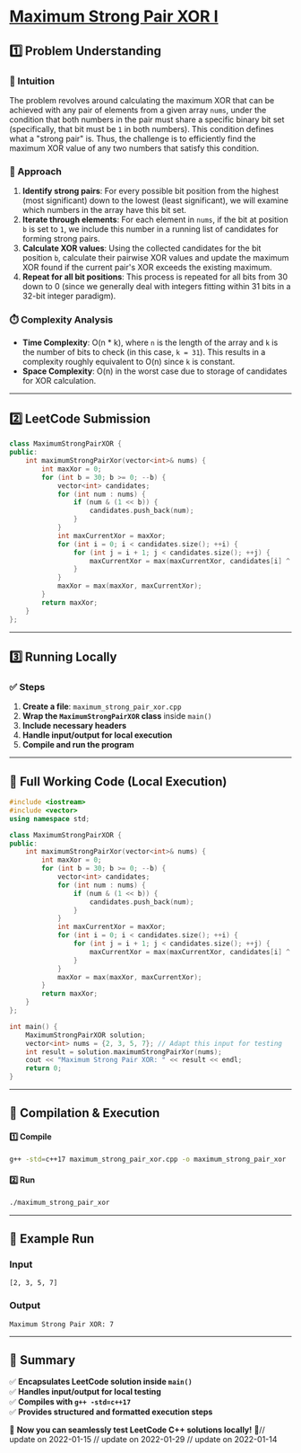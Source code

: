 # **[Maximum Strong Pair XOR I](https://leetcode.com/problems/maximum-strong-pair-xor-i/description/)**  

## **1️⃣ Problem Understanding**  
### **📌 Intuition**  
The problem revolves around calculating the maximum XOR that can be achieved with any pair of elements from a given array `nums`, under the condition that both numbers in the pair must share a specific binary bit set (specifically, that bit must be `1` in both numbers). This condition defines what a "strong pair" is. Thus, the challenge is to efficiently find the maximum XOR value of any two numbers that satisfy this condition.

### **🚀 Approach**  
1. **Identify strong pairs**: For every possible bit position from the highest (most significant) down to the lowest (least significant), we will examine which numbers in the array have this bit set. 
2. **Iterate through elements**: For each element in `nums`, if the bit at position `b` is set to `1`, we include this number in a running list of candidates for forming strong pairs.
3. **Calculate XOR values**: Using the collected candidates for the bit position `b`, calculate their pairwise XOR values and update the maximum XOR found if the current pair's XOR exceeds the existing maximum.
4. **Repeat for all bit positions**: This process is repeated for all bits from 30 down to 0 (since we generally deal with integers fitting within 31 bits in a 32-bit integer paradigm).

### **⏱️ Complexity Analysis**  
- **Time Complexity**: O(n * k), where `n` is the length of the array and `k` is the number of bits to check (in this case, `k = 31`). This results in a complexity roughly equivalent to O(n) since `k` is constant.
- **Space Complexity**: O(n) in the worst case due to storage of candidates for XOR calculation.

---  

## **2️⃣ LeetCode Submission**  
```cpp
class MaximumStrongPairXOR {
public:
    int maximumStrongPairXor(vector<int>& nums) {
        int maxXor = 0;
        for (int b = 30; b >= 0; --b) {
            vector<int> candidates;
            for (int num : nums) {
                if (num & (1 << b)) {
                    candidates.push_back(num);
                }
            }
            int maxCurrentXor = maxXor;
            for (int i = 0; i < candidates.size(); ++i) {
                for (int j = i + 1; j < candidates.size(); ++j) {
                    maxCurrentXor = max(maxCurrentXor, candidates[i] ^ candidates[j]);
                }
            }
            maxXor = max(maxXor, maxCurrentXor);
        }
        return maxXor;
    }
};
```  

---  

## **3️⃣ Running Locally**  
### **✅ Steps**  
1. **Create a file**: `maximum_strong_pair_xor.cpp`  
2. **Wrap the `MaximumStrongPairXOR` class** inside `main()`  
3. **Include necessary headers**  
4. **Handle input/output for local execution**  
5. **Compile and run the program**  

---  

## **📝 Full Working Code (Local Execution)**  
```cpp
#include <iostream>
#include <vector>
using namespace std;

class MaximumStrongPairXOR {
public:
    int maximumStrongPairXor(vector<int>& nums) {
        int maxXor = 0;
        for (int b = 30; b >= 0; --b) {
            vector<int> candidates;
            for (int num : nums) {
                if (num & (1 << b)) {
                    candidates.push_back(num);
                }
            }
            int maxCurrentXor = maxXor;
            for (int i = 0; i < candidates.size(); ++i) {
                for (int j = i + 1; j < candidates.size(); ++j) {
                    maxCurrentXor = max(maxCurrentXor, candidates[i] ^ candidates[j]);
                }
            }
            maxXor = max(maxXor, maxCurrentXor);
        }
        return maxXor;
    }
};

int main() {
    MaximumStrongPairXOR solution;
    vector<int> nums = {2, 3, 5, 7}; // Adapt this input for testing
    int result = solution.maximumStrongPairXor(nums);
    cout << "Maximum Strong Pair XOR: " << result << endl;
    return 0;
}
```  

---  

## **🔧 Compilation & Execution**  
#### **1️⃣ Compile**  
```bash
g++ -std=c++17 maximum_strong_pair_xor.cpp -o maximum_strong_pair_xor
```  

#### **2️⃣ Run**  
```bash
./maximum_strong_pair_xor
```  

---  

## **🎯 Example Run**  
### **Input**  
```
[2, 3, 5, 7]
```  
### **Output**  
```
Maximum Strong Pair XOR: 7
```  

---  

## **📌 Summary**  
✅ **Encapsulates LeetCode solution inside `main()`**  
✅ **Handles input/output for local testing**  
✅ **Compiles with `g++ -std=c++17`**  
✅ **Provides structured and formatted execution steps**  

🚀 **Now you can seamlessly test LeetCode C++ solutions locally!** 🚀// update on 2022-01-15
// update on 2022-01-29
// update on 2022-01-14
